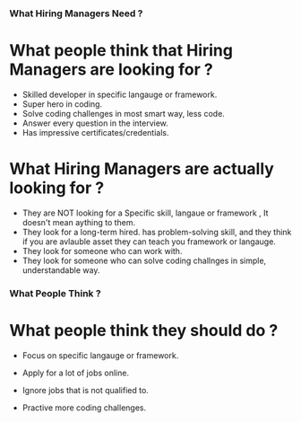 ### What Hiring Managers Need ? ###

# What people think that Hiring Managers are looking for ?
- Skilled developer in specific langauge or framework.
- Super hero in coding.
- Solve coding challenges in most smart way, less code.
- Answer every question in the interview.
- Has impressive certificates/credentials.

# What Hiring Managers are actually looking for ?
- They are NOT looking for a Specific skill, langaue or framework , It doesn't mean aything to them.   
- They look for a long-term hired. has problem-solving skill, and they think 
  if you are avlauble asset they can teach you framework or langauge.
- They look for someone who can work with. 
- They look for someone who can solve coding challnges in simple, understandable way. 


### What People Think ? ###

# What people think they should do ?

- Focus on specific langauge or framework.

- Apply for a lot of jobs online.

- Ignore jobs that is not qualified to.

- Practive more coding challenges.

